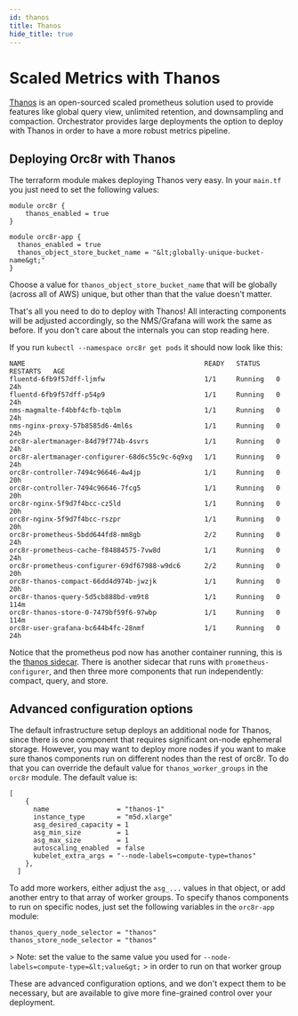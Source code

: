 ```yaml
---
id: thanos
title: Thanos
hide_title: true
---
```


# Scaled Metrics with Thanos

[Thanos](https://thanos.io/) is an open-sourced scaled prometheus solution used
to provide features like global query view, unlimited retention, and downsampling
and compaction. Orchestrator provides large deployments the option to deploy
with Thanos in order to have a more robust metrics pipeline.

## Deploying Orc8r with Thanos

The terraform module makes deploying Thanos very easy. In your `main.tf` you
just need to set the following values:

```
module orc8r {
    thanos_enabled = true
}

module orc8r-app {
  thanos_enabled = true
  thanos_object_store_bucket_name = "&lt;globally-unique-bucket-name&gt;"
}
```

Choose a value for `thanos_object_store_bucket_name` that will be globally
(across all of AWS) unique, but other than that the value doesn't matter.

That's all you need to do to deploy with Thanos! All interacting components
will be adjusted accordingly, so the NMS/Grafana will work the same as before.
If you don't care about the internals you can stop reading here.

If you run `kubectl --namespace orc8r get pods` it should now look like this:
```
NAME                                             READY   STATUS    RESTARTS   AGE
fluentd-6fb9f57dff-ljmfw                         1/1     Running   0          24h
fluentd-6fb9f57dff-p54p9                         1/1     Running   0          24h
nms-magmalte-f4bbf4cfb-tqblm                     1/1     Running   0          24h
nms-nginx-proxy-57b8585d6-4ml6s                  1/1     Running   0          24h
orc8r-alertmanager-84d79f774b-4svrs              1/1     Running   0          24h
orc8r-alertmanager-configurer-68d6c55c9c-6q9xg   1/1     Running   0          24h
orc8r-controller-7494c96646-4w4jp                1/1     Running   0          20h
orc8r-controller-7494c96646-7fcg5                1/1     Running   0          20h
orc8r-nginx-5f9d7f4bcc-cz5ld                     1/1     Running   0          20h
orc8r-nginx-5f9d7f4bcc-rszpr                     1/1     Running   0          20h
orc8r-prometheus-5bdd644fd8-mm8gb                2/2     Running   0          24h
orc8r-prometheus-cache-f84884575-7vw8d           1/1     Running   0          24h
orc8r-prometheus-configurer-69df67988-w9dc6      2/2     Running   0          20h
orc8r-thanos-compact-66dd4d974b-jwzjk            1/1     Running   0          20h
orc8r-thanos-query-5d5cb888bd-vm9t8              1/1     Running   0          114m
orc8r-thanos-store-0-7479bf59f6-97wbp            1/1     Running   0          114m
orc8r-user-grafana-bc644b4fc-28nmf               1/1     Running   0          24h
```

Notice that the prometheus pod now has another container running, this is the
[thanos sidecar](https://thanos.io/v0.17/components/sidecar.md/). There is another
sidecar that runs with `prometheus-configurer`, and then three more components
that run independently: compact, query, and store.

## Advanced configuration options

The default infrastructure setup deploys an additional node for Thanos, since
there is one component that requires significant on-node ephemeral storage.
However, you may want to deploy more nodes if you want to make sure thanos
components run on different nodes than the rest of orc8r. To do that you can
override the default value for `thanos_worker_groups` in the `orc8r` module.
The default value is:
```
[
    {
      name                 = "thanos-1"
      instance_type        = "m5d.xlarge"
      asg_desired_capacity = 1
      asg_min_size         = 1
      asg_max_size         = 1
      autoscaling_enabled  = false
      kubelet_extra_args = "--node-labels=compute-type=thanos"
    },
  ]
```

To add more workers, either adjust the `asg_...` values in that object, or add
another entry to that array of worker groups. To specify thanos components to
run on specific nodes, just set the following variables in the `orc8r-app` module:
```
thanos_query_node_selector = "thanos"
thanos_store_node_selector = "thanos"
```
&gt; Note: set the value to the same value you used for `--node-labels=compute-type=&lt;value&gt;`
&gt; in order to run on that worker group

These are advanced configuration options, and we don't expect them to be necessary,
but are available to give more fine-grained control over your deployment.
